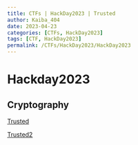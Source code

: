 ```yaml
---
title: CTFs | HackDay2023 | Trusted
author: Kaiba_404
date: 2023-04-23
categories: [CTFs, HackDay2023]
tags: [CTF, HackDay2023]
permalink: /CTFs/HackDay2023/HackDay2023
---
```

# Hackday2023

## Cryptography
[Trusted](/CTFs/HackDay2023/Cryptography/Trusted)

[Trusted2](/CTFs/HackDay2023/Cryptography/Trusted2)